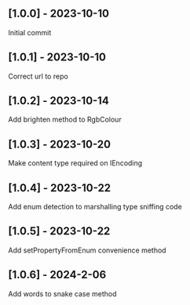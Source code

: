 ## [1.0.0] - 2023-10-10

Initial commit

## [1.0.1] - 2023-10-10

Correct url to repo

## [1.0.2] - 2023-10-14

Add brighten method to RgbColour

## [1.0.3] - 2023-10-20

Make content type required on IEncoding

## [1.0.4] - 2023-10-22

Add enum detection to marshalling type sniffing code

## [1.0.5] - 2023-10-22

Add setPropertyFromEnum convenience method

## [1.0.6] - 2024-2-06

Add words to snake case method